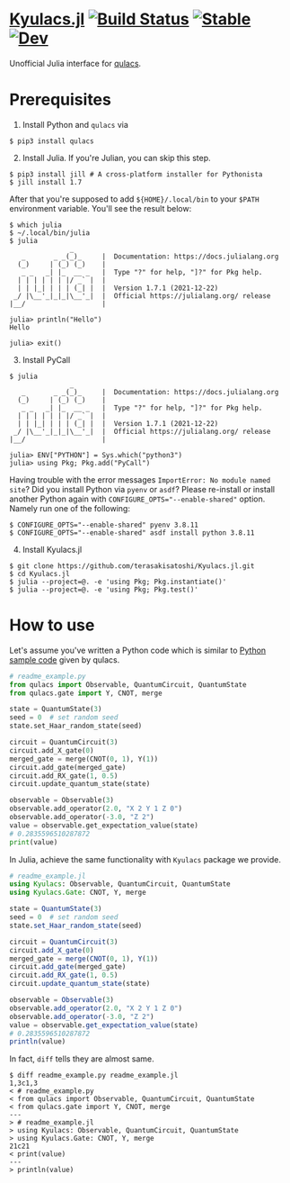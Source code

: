 # [Kyulacs.jl](https://github.com/AtelierArith/Kyulacs.jl) [![Build Status](https://github.com/terasakisatoshi/Kyulacs.jl/actions/workflows/CI.yml/badge.svg?branch=main)](https://github.com/terasakisatoshi/Kyulacs.jl/actions/workflows/CI.yml?query=branch%3Amain) [![Stable](https://img.shields.io/badge/docs-stable-blue.svg)](https://terasakisatoshi.github.io/Kyulacs.jl/stable) [![Dev](https://img.shields.io/badge/docs-dev-blue.svg)](https://terasakisatoshi.github.io/Kyulacs.jl/dev)

Unofficial Julia interface for [qulacs](https://github.com/qulacs/qulacs#python-sample-code).

# Prerequisites

1. Install Python and `qulacs` via

```console
$ pip3 install qulacs
```

2. Install Julia. If you're Julian, you can skip this step.

```console
$ pip3 install jill # A cross-platform installer for Pythonista
$ jill install 1.7
```

After that you're supposed to add `${HOME}/.local/bin` to your `$PATH` environment variable. You'll see the result below:

```console
$ which julia
$ ~/.local/bin/julia
$ julia
               _
   _       _ _(_)_     |  Documentation: https://docs.julialang.org
  (_)     | (_) (_)    |
   _ _   _| |_  __ _   |  Type "?" for help, "]?" for Pkg help.
  | | | | | | |/ _` |  |
  | | |_| | | | (_| |  |  Version 1.7.1 (2021-12-22)
 _/ |\__'_|_|_|\__'_|  |  Official https://julialang.org/ release
|__/                   |

julia> println("Hello")
Hello

julia> exit()
```

3. Install PyCall

```conosle
$ julia
               _
   _       _ _(_)_     |  Documentation: https://docs.julialang.org
  (_)     | (_) (_)    |
   _ _   _| |_  __ _   |  Type "?" for help, "]?" for Pkg help.
  | | | | | | |/ _` |  |
  | | |_| | | | (_| |  |  Version 1.7.1 (2021-12-22)
 _/ |\__'_|_|_|\__'_|  |  Official https://julialang.org/ release
|__/                   |

julia> ENV["PYTHON"] = Sys.which("python3")
julia> using Pkg; Pkg.add("PyCall")
```

Having trouble with the error messages `ImportError: No module named site`? Did you install Python via `pyenv` or `asdf`? Please re-install or install another Python again with `CONFIGURE_OPTS="--enable-shared"` option. Namely run one of the following:

```
$ CONFIGURE_OPTS="--enable-shared" pyenv 3.8.11
$ CONFIGURE_OPTS="--enable-shared" asdf install python 3.8.11
```

4. Install Kyulacs.jl

```conosle
$ git clone https://github.com/terasakisatoshi/Kyulacs.jl.git
$ cd Kyulacs.jl
$ julia --project=@. -e 'using Pkg; Pkg.instantiate()'
$ julia --project=@. -e 'using Pkg; Pkg.test()'
```

# How to use

Let's assume you've written a Python code which is similar to [Python sample code](https://github.com/qulacs/qulacs#python-sample-code) given by qulacs.

```python
# readme_example.py
from qulacs import Observable, QuantumCircuit, QuantumState
from qulacs.gate import Y, CNOT, merge

state = QuantumState(3)
seed = 0  # set random seed
state.set_Haar_random_state(seed)

circuit = QuantumCircuit(3)
circuit.add_X_gate(0)
merged_gate = merge(CNOT(0, 1), Y(1))
circuit.add_gate(merged_gate)
circuit.add_RX_gate(1, 0.5)
circuit.update_quantum_state(state)

observable = Observable(3)
observable.add_operator(2.0, "X 2 Y 1 Z 0")
observable.add_operator(-3.0, "Z 2")
value = observable.get_expectation_value(state)
# 0.2835596510287872
print(value)

```

In Julia, achieve the same functionality with `Kyulacs` package we provide.

```julia
# readme_example.jl
using Kyulacs: Observable, QuantumCircuit, QuantumState
using Kyulacs.Gate: CNOT, Y, merge

state = QuantumState(3)
seed = 0  # set random seed
state.set_Haar_random_state(seed)

circuit = QuantumCircuit(3)
circuit.add_X_gate(0)
merged_gate = merge(CNOT(0, 1), Y(1))
circuit.add_gate(merged_gate)
circuit.add_RX_gate(1, 0.5)
circuit.update_quantum_state(state)

observable = Observable(3)
observable.add_operator(2.0, "X 2 Y 1 Z 0")
observable.add_operator(-3.0, "Z 2")
value = observable.get_expectation_value(state)
# 0.2835596510287872
println(value)

```

In fact, `diff` tells they are almost same.

```console
$ diff readme_example.py readme_example.jl
1,3c1,3
< # readme_example.py
< from qulacs import Observable, QuantumCircuit, QuantumState
< from qulacs.gate import Y, CNOT, merge
---
> # readme_example.jl
> using Kyulacs: Observable, QuantumCircuit, QuantumState
> using Kyulacs.Gate: CNOT, Y, merge
21c21
< print(value)
---
> println(value)
```
